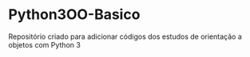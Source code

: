 # Python3OO-Basico
Repositório criado para adicionar códigos dos estudos de orientação a objetos com Python 3
